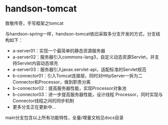 # handson-tomcat
致敬传奇，手写框架之tomcat

与handson-spring一样，handson-tomcat依旧采取多分支开发的方式，分支结构如下：

- a-server01：实现一个最简单的静态资源服务器
- a-server02：服务器引入commons-lang3，自定义动态资源Servlet，并支持Servlet内容动态填充
- a-server03：服务器引入javax.servlet-api，适配标准的Servlet规范
- b-connector01：引入Tomcat连接层，同时对HttpServer一拆为二Connector和Processor，做到职责分离
- b-connector02：提高服务器性能，实现Processor对象池
- b-connector03：进一步提高服务器性能，设计线程 Processor，同时实现与Connector线程之间的同步机制
- 更多分支正在更新中...

main分支包含以上所有功能特性，全量/增量文档见docs目录


